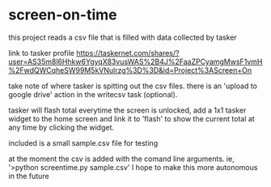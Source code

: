 # screen-on-time

this project reads a csv file that is filled with data collected by tasker 

link to tasker profile https://taskernet.com/shares/?user=AS35m8l6Hhkw6YgyqX83vusWAS%2B4J%2FaaZPCyamgMwsF1vmH%2FwdQWCqheSW99M5kVNulrzg%3D%3D&id=Project%3AScreen+On

take note of where tasker is spitting out the csv files. there is an 'upload to google drive' action in the writecsv task (optional).

tasker will flash total everytime the screen is unlocked, add a  1x1 tasker widget to the home screen and link it to 'flash' to show the current total at any time by clicking the widget.

included is a small sample.csv file for testing

at the moment the csv is added with the comand line arguments. ie, '>python screentime.py sample.csv' 
I hope to make this more autonomous in the future
